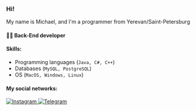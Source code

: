 ### <h3 align="left">Hi!<br/>
 My name is Michael, and I'm a programmer from Yerevan/Saint-Petersburg</h3>

#### 👨‍💻 Back-End developer 


#### Skills:

   - Programming languages (`Java, C#, C++`)                              
   - Databases (`MySQL, PostgreSQL`)                                      
   - OS (`MacOS, Windows, Linux`)                                        
      
      
      
#### My social networks:

   <a href="https://www.instagram.com/nazaryan_am/">
         <img top="0" src="https://img.shields.io/badge/instagram-%23E4405F.svg?style=for-the-badge&logo=Instagram&logoColor=white" alt="Instagram" target="_blank" margin-left="10px">
      <a href="https://t.me/miq_cb">
         <img top="0" src="https://img.shields.io/badge/Telegram-2CA5E0?style=for-the-badge&logo=telegram&logoColor=white" alt="Telegram" target="_blank" margin-left="10px">
       

       
     
  
   
      
      
      


 
